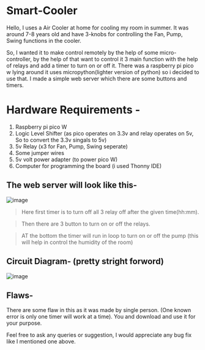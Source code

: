 # Smart-Cooler
Hello, I uses a Air Cooler at home for cooling my room in summer. It was around 7-8 years old and have 3-knobs for controlling the Fan, Pump, Swing functions in the cooler.

So, I wanted it to make control remotely by the help of some micro-controller, by the help of that want to control it 3 main function with the help of relays and add a timer to turn on or off it. There was a raspberry pi pico w lying around it uses micropython(lighter version of python) so i decided to use that. I made a simple web server which there are some buttons and timers.

# Hardware Requirements -
1. Raspberry pi pico W
2. Logic Level Shifter (as pico operates on 3.3v and relay operates on 5v, So to convert the 3.3v singals to 5v)
3. 5v Relay (x3 for Fan, Pump, Swing seperate)
4. Some jumper wires
5. 5v volt power adapter (to power pico W)
6. Computer for programming the board (i used Thonny IDE)


## The web server will look like this-

![image](https://github.com/2602NAMAN/Smart-Cooler/assets/113130600/13efec93-9ee7-4451-8725-d6df9587e0fa)

> Here first timer is to turn off all 3 relay off after the given time(hh:mm).

> Then there are 3 button to turn on or off the relays.

> AT the bottom the timer will run in loop to turn on or off the pump (this will help in control the humidity of the room)

## Circuit Diagram- (pretty stright forword)

![image](https://github.com/2602NAMAN/Smart-Cooler/assets/113130600/36ed3e5d-a3b5-473b-abee-c979617a9c57)

## Flaws-
There are some flaw in this as it was made by single person. (One known error is only one timer will work at a time). You and download and use it for your purpose.

Feel free to ask any queries or suggestion, I would appreciate any bug fix like I mentioned one above. 
